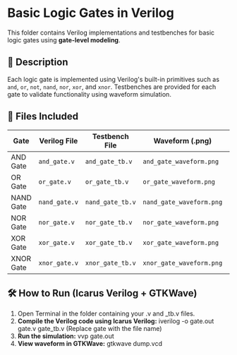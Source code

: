 # Basic Logic Gates in Verilog

This folder contains Verilog implementations and testbenches for basic logic gates using **gate-level modeling**.

## 🧠 Description

Each logic gate is implemented using Verilog's built-in primitives such as `and`, `or`, `not`, `nand`, `nor`, `xor`, and `xnor`.
Testbenches are provided for each gate to validate functionality using waveform simulation.

## 📁 Files Included

| Gate      | Verilog File         | Testbench File        | Waveform (.png)          | VCD File (.vcd)     |
|-----------|----------------------|------------------------|---------------------------|---------------------|
| AND Gate  | `and_gate.v`         | `and_gate_tb.v`        | `and_gate_waveform.png`   | `and_gate.vcd`      |
| OR Gate   | `or_gate.v`          | `or_gate_tb.v`         | `or_gate_waveform.png`    | `or_gate.vcd`       |
| NAND Gate | `nand_gate.v`        | `nand_gate_tb.v`       | `nand_gate_waveform.png`  | `nand_gate.vcd`     |
| NOR Gate  | `nor_gate.v`         | `nor_gate_tb.v`        | `nor_gate_waveform.png`   | `nor_gate.vcd`      |
| XOR Gate  | `xor_gate.v`         | `xor_gate_tb.v`        | `xor_gate_waveform.png`   | `xor_gate.vcd`      |
| XNOR Gate | `xnor_gate.v`        | `xnor_gate_tb.v`       | `xnor_gate_waveform.png`  | `xnor_gate.vcd`     |


## 🛠️ How to Run (Icarus Verilog + GTKWave)
1. Open Terminal in the folder containing your .v and _tb.v files.
2. **Compile the Verilog code using Icarus Verilog:**
   iverilog -o gate.out gate.v gate_tb.v (Replace gate with the file name)
3. **Run the simulation:**
   vvp gate.out
4. **View waveform in GTKWave:**
   gtkwave dump.vcd

